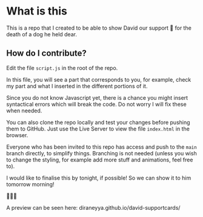 # What is this

This is a repo that I created to be able to show David our support 💞 for the death of a dog he held dear.

## How do I contribute?

Edit the file `script.js` in the root of the repo.

In this file, you will see a part that corresponds to you, for example, check my part and what I inserted in the different portions of it.

Since you do not know Javascript yet, there is a chance you might insert syntactical errors which will break the code. Do not worry I will fix these when needed.

You can also clone the repo locally and test your changes before pushing them to GitHub. Just use the Live Server to view the file `index.html` in the browser.

Everyone who has been invited to this repo has access and push to the `main` branch directly, to simplify things. Branching is not needed (unless you wish to change the styling, for example add more stuff and animations, feel free to).

I would like to finalise this by tonight, if possible! So we can show it to him tomorrow morning!

🥰🥰🥰

A preview can be seen here: diraneyya.github.io/david-supportcards/